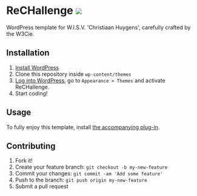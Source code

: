 # ReCHallenge ![](https://www.versioneye.com/user/projects/5936ad08b6ed0f004220bce6/badge.svg)

WordPress template for W.I.S.V. 'Christiaan Huygens', carefully crafted by the W3Cie.

## Installation

1. [Install WordPress](https://codex.wordpress.org/Installing_WordPress)
2. Clone this repository inside `wp-content/themes`
3. [Log into WordPress](https://codex.wordpress.org/First_Steps_With_WordPress), go to `Appearance > Themes` and activate ReCHallenge.
4. Start coding!

## Usage

To fully enjoy this template, install [the accompanying plug-in](https://github.com/WISVCH/wisvch-wordpress-plugin).

## Contributing

1. Fork it!
2. Create your feature branch: `git checkout -b my-new-feature`
3. Commit your changes: `git commit -am 'Add some feature'`
4. Push to the branch: `git push origin my-new-feature`
5. Submit a pull request
